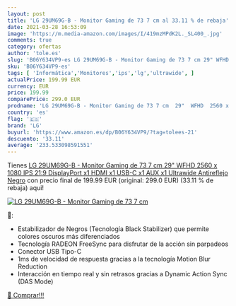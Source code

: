 ```yaml
---
layout: post
title: 'LG 29UM69G-B - Monitor Gaming de 73 7 cm al 33.11 % de rebaja'
date: 2021-03-28 16:53:09
image: 'https://m.media-amazon.com/images/I/419mzMPdK2L._SL400_.jpg'
comments: true
category: ofertas
author: 'tole.es'
slug: 'B06Y634VP9-es LG 29UM69G-B - Monitor Gaming de 73 7 cm 29" WFHD 2560 x...'
sku: 'B06Y634VP9-es'
tags: [ 'Informática','Monitores','ips','lg','ultrawide', ]
actualPrice: 199.99 EUR
currency: EUR
price: 199.99
comparePrice: 299.0 EUR
prodname: 'LG 29UM69G-B - Monitor Gaming de 73 7 cm  29"  WFHD  2560 x 1080  IPS  21:9  DisplayPort x1  HDMI x1  USB-C x1  AUX x1  Ultrawide  Antireflejo   Negro'
country: 'es'
flag: '🇪🇸'
brand: 'LG'
buyurl: 'https://www.amazon.es/dp/B06Y634VP9/?tag=tolees-21'
descuento: '33.11'
average: '233.533098591551'
---
```


Tienes [LG 29UM69G-B - Monitor Gaming de 73 7 cm  29"  WFHD  2560 x 1080  IPS  21:9  DisplayPort x1  HDMI x1  USB-C x1  AUX x1  Ultrawide  Antireflejo   Negro](https://www.amazon.es/dp/B06Y634VP9/?tag=tolees-21) con precio final de  199.99 EUR (original: 299.0 EUR) (33.11 %  de rebaja) aqui!

[![LG 29UM69G-B - Monitor Gaming de 73 7 cm](https://m.media-amazon.com/images/I/419mzMPdK2L._SL400_.jpg)](https://www.amazon.es/dp/B06Y634VP9/?tag=tolees-21)

🔎:

- Estabilizador de Negros (Tecnología Black Stabilizer) que permite colores oscuros más diferenciados
- Tecnología RADEON FreeSync para disfrutar de la acción sin parpadeos
- Conector USB Tipo-C
- 1ms de velocidad de respuesta gracias a la tecnología Motion Blur Reduction
- Interacción en tiempo real y sin retrasos gracias a Dynamic Action Sync (DAS Mode)

[🛒 Comprar!!!](https://www.amazon.es/dp/B06Y634VP9/?tag=tolees-21)
